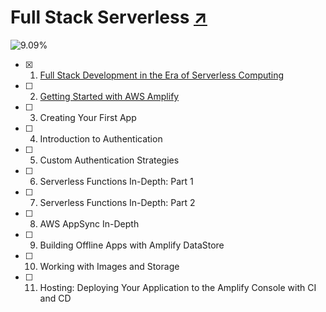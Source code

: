 # Full Stack Serverless [↗][book]

![9.09%](https://progress-bar.dev/9/)

- [x] 1. [Full Stack Development in the Era of Serverless Computing][01-full-stack-dev-in-serverless-era]
- [ ] 2. [Getting Started with AWS Amplify][02-getting-started]
- [ ] 3. Creating Your First App
- [ ] 4. Introduction to Authentication
- [ ] 5. Custom Authentication Strategies
- [ ] 6. Serverless Functions In-Depth: Part 1
- [ ] 7. Serverless Functions In-Depth: Part 2
- [ ] 8. AWS AppSync In-Depth
- [ ] 9. Building Offline Apps with Amplify DataStore
- [ ] 10. Working with Images and Storage
- [ ] 11. Hosting: Deploying Your Application to the Amplify Console with CI and CD

  [book]: https://learning.oreilly.com/library/view/full-stack-serverless/9781492059882/
  [01-full-stack-dev-in-serverless-era]: 01-full-stack-dev-in-serverless-era
  [02-getting-started]: 02-getting-started
